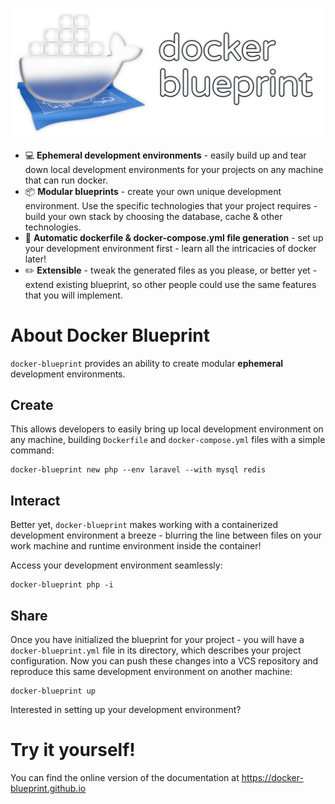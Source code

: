 <p align="center"><a href="https://docker-blueprint.github.io" target="_blank"><img src="https://raw.githubusercontent.com/docker-blueprint/docker-blueprint.github.io/master/docs/_media/icon.png" width="600"></a></p>

- 💻 **Ephemeral development environments** - easily build up and tear down
local development environments for your projects on any machine that can run
docker.
- 📦 **Modular blueprints** - create your own unique development environment.
Use the specific technologies that your project requires - build your own stack
by choosing the database, cache & other technologies.
- 🐳 **Automatic dockerfile & docker-compose.yml file generation** - set up
your development environment first - learn all the intricacies of docker later!
- ✏️ **Extensible** - tweak the generated files as you please, or better yet -
extend existing blueprint, so other people could use the same features that you
will implement.

# About Docker Blueprint

`docker-blueprint` provides an ability to create modular **ephemeral**
development environments.

## Create

This allows developers to easily bring up local development environment
on any machine, building `Dockerfile` and `docker-compose.yml` files with a simple command:

```
docker-blueprint new php --env laravel --with mysql redis
```

## Interact

Better yet, `docker-blueprint` makes working with a containerized development
environment a breeze - blurring the line between files on your work machine
and runtime environment inside the container!

Access your development environment seamlessly:

```
docker-blueprint php -i
```

## Share

Once you have initialized the blueprint for your project - you will have a
`docker-blueprint.yml` file in its directory, which describes your project
configuration.
Now you can push these changes into a VCS repository and reproduce this same
development environment on another machine:

```
docker-blueprint up
```

Interested in setting up your development environment?

# Try it yourself!

You can find the online version of the documentation at https://docker-blueprint.github.io

